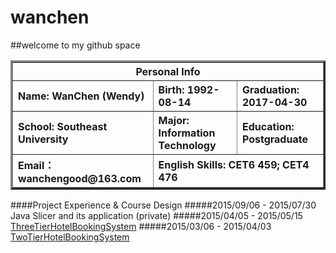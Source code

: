 # wanchen
##welcome to my github space

<table width="800" border="3">
 <tr>
  <th align="center" colspan="3">Personal Info</th>
 </tr>
 <tr>
  <th align="left">Name: WanChen (Wendy)</th>
  <th align="left">Birth: 1992-08-14</th>
  <th align="left">Graduation: 2017-04-30</th>
 </tr>
 <tr>
  <th align="left">School: Southeast University</th>
  <th align="left">Major: Information Technology</th>
  <th align="left">Education: Postgraduate</th>
 </tr>
 <tr>
  <th align="left">Email： wanchengood@163.com</th>
  <th align="left" colspan="2">English Skills: CET6 459; CET4 476</th>
 </tr>
</table>

####Project Experience & Course Design
#####2015/09/06 - 2015/07/30      Java Slicer and its application (private)
#####2015/04/05 - 2015/05/15      [ThreeTierHotelBookingSystem](https://github.com/seuwan/ThreeTierHotelBookingSystem)
#####2015/03/06 - 2015/04/03      [TwoTierHotelBookingSystem](https://github.com/seuwan/TwoTierHotelBookingSystem)
